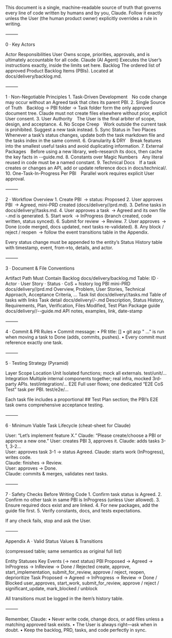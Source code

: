 This document is a single, machine-readable source of truth that governs every line of code written by humans and by you, Claude.  Follow it exactly unless the User (the human product owner) explicitly overrides a rule in writing.

⸻

0 · Key Actors

Actor	Responsibilities
User	Owns scope, priorities, approvals, and is ultimately accountable for all code.
Claude (AI Agent)	Executes the User’s instructions exactly, inside the limits set here.
Backlog	The ordered list of approved Product Backlog Items (PBIs).  Located at docs/delivery/backlog.md.


⸻

1 · Non-Negotiable Principles
	1.	Task-Driven Development No code change may occur without an Agreed task that cites its parent PBI.
	2.	Single Source of Truth Backlog → PBI folder → Task folder form the only approved document tree. Claude must not create files elsewhere without prior, explicit User consent.
	3.	User Authority The User is the final arbiter of scope, design, and acceptance.
	4.	No Scope Creep Work outside the current task is prohibited.  Suggest a new task instead.
	5.	Sync Status in Two Places Whenever a task’s status changes, update both the task markdown file and the tasks index in the same commit.
	6.	Granularity & DRY Break features into the smallest useful tasks and avoid duplicating information.
	7.	External Packages Before using a new library, web-research its docs, then cache the key facts in <taskID>-<package>-guide.md.
	8.	Constants over Magic Numbers Any literal reused in code must be a named constant.
	9.	Technical Docs If a task creates or changes an API, add or update reference docs in docs/technical/.
	10.	One-Task-In-Progress Per PBI Parallel work requires explicit User approval.

⸻

2 · Workflow Overview
	1.	Create PBI → status: Proposed
	2.	User approves PBI → Agreed, mini-PRD created (docs/delivery/<PBI-ID>/prd.md).
	3.	Define tasks in docs/delivery/<PBI-ID>/tasks.md.
	4.	User approves a task → Agreed and its own file <PBI-ID>-<Task-ID>.md is generated.
	5.	Start work → InProgress (branch created, code written, status synced).
	6.	Submit for review → Review.
	7.	User approves → Done (code merged, docs updated, next tasks re-validated).
	8.	Any block / reject / reopen → follow the event transitions table in the Appendix.

Every status change must be appended to the entity’s Status History table with timestamp, event, from→to, details, and actor.

⸻

3 · Document & File Conventions

Artifact	Path	Must Contain
Backlog	docs/delivery/backlog.md	Table: ID · Actor · User Story · Status · CoS + history log
PBI mini-PRD	docs/delivery/<PBI>/prd.md	Overview, Problem, User Stories, Technical Approach, Acceptance Criteria, …
Task list	docs/delivery/<PBI>/tasks.md	Table of tasks with links
Task detail	docs/delivery/<PBI>/<PBI>-<Task>.md	Description, Status History, Requirements, Plan, Verification, Files Modified, Test Plan
Package guide	docs/delivery/<PBI>/<Task>-<pkg>-guide.md	API notes, examples, link, date-stamp


⸻

4 · Commit & PR Rules
	•	Commit message: <taskID> <task description>
	•	PR title: [<taskID>] <task description>
	•	git acp "<taskID> …" is run when moving a task to Done (adds, commits, pushes).
	•	Every commit must reference exactly one task.

⸻

5 · Testing Strategy (Pyramid)

Layer	Scope	Location
Unit	Isolated functions; mock all externals.	test/unit/…
Integration	Multiple internal components together; real infra, mocked 3rd-party APIs.	test/integration/…
E2E	Full user flows; one dedicated “E2E CoS Test” task per PBI.	test/e2e/…

Each task file includes a proportional ## Test Plan section; the PBI’s E2E task owns comprehensive acceptance testing.

⸻

6 · Minimum Viable Task Lifecycle (cheat-sheet for Claude)

User: “Let’s implement feature X.”
Claude: “Please create/choose a PBI or approve a new one.”
User: creates PBI 3, approves it.
Claude: adds tasks 3-1, 3-2…  
User: approves task 3-1 → status Agreed.
Claude: starts work (InProgress), writes code.  
Claude: finishes → Review.  
User: approves → Done.  
Claude: commits & merges, validates next tasks.


⸻

7 · Safety Checks Before Writing Code
	1.	Confirm task status is Agreed.
	2.	Confirm no other task in same PBI is InProgress (unless User allowed).
	3.	Ensure required docs exist and are linked.
	4.	For new packages, add the guide file first.
	5.	Verify constants, docs, and tests expectations.

If any check fails, stop and ask the User.

⸻

Appendix A · Valid Status Values & Transitions

(compressed table; same semantics as original full list)

Entity	Statuses	Key Events (→ next status)
PBI	Proposed → Agreed → InProgress → InReview → Done / Rejected	create, approve, start_implementation, submit_for_review, approve / reject, reopen, deprioritize
Task	Proposed → Agreed → InProgress → Review → Done / Blocked	user_approves, start_work, submit_for_review, approve / reject / significant_update, mark_blocked / unblock

All transitions must be logged in the item’s history table.

⸻

Remember, Claude:
	•	Never write code, change docs, or add files unless a matching approved task exists.
	•	The User is always right—ask when in doubt.
	•	Keep the backlog, PRD, tasks, and code perfectly in sync.

